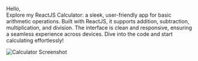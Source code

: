 Hello,<br/>
Explore my ReactJS Calculator: a sleek, user-friendly app for basic arithmetic operations. Built with ReactJS, it supports addition, subtraction, multiplication, and division. The interface is clean and responsive, ensuring a seamless experience across devices. Dive into the code and start calculating effortlessly!

![Calculator Screenshot](https://github.com/Rojak21/screenshots/blob/main/images/Screenshot%202024-06-12%20142325.png)
